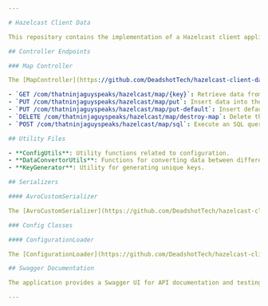 ```yaml
---

# Hazelcast Client Data

This repository contains the implementation of a Hazelcast client application.

## Controller Endpoints

### Map Controller

The [MapController](https://github.com/DeadshotTech/hazelcast-client-data/blob/master/src/main/groovy/com/thatninjaguyspeaks/hazelcast/controller/MapController.java) provides the following endpoints:

- `GET /com/thatninjaguyspeaks/hazelcast/map/{key}`: Retrieve data from the map using the provided key.
- `PUT /com/thatninjaguyspeaks/hazelcast/map/put`: Insert data into the map.
- `PUT /com/thatninjaguyspeaks/hazelcast/map/put-default`: Insert default data into the map.
- `DELETE /com/thatninjaguyspeaks/hazelcast/map/destroy-map`: Delete the entire map.
- `POST /com/thatninjaguyspeaks/hazelcast/map/sql`: Execute an SQL query on the map.

## Utility Files

- **ConfigUtils**: Utility functions related to configuration.
- **DataConvertorUtils**: Functions for converting data between different formats.
- **KeyGenerator**: Utility for generating unique keys.

## Serializers

#### AvroCustomSerializer

The [AvroCustomSerializer](https://github.com/DeadshotTech/hazelcast-client-data/blob/master/src/main/groovy/com/thatninjaguyspeaks/hazelcast/serializers/AvroCustomSerializer.java) class provides custom serialization and deserialization using the Avro framework. This serializer is designed to work with Avro schemas and provides methods to write and read data in Avro format.

### Config Classes

#### ConfigurationLoader

The [ConfigurationLoader](https://github.com/DeadshotTech/hazelcast-client-data/blob/master/src/main/groovy/com/thatninjaguyspeaks/hazelcast/config/ConfigurationLoader.java) class is responsible for loading configurations for maps from a YAML file (`map-configurations.yaml`). It reads the configurations during the application's startup and provides a method to retrieve the list of map configurations.

## Swagger Documentation

The application provides a Swagger UI for API documentation and testing. You can access the Swagger UI at the `/swagger-ui/` endpoint of your deployed application.

---
```

